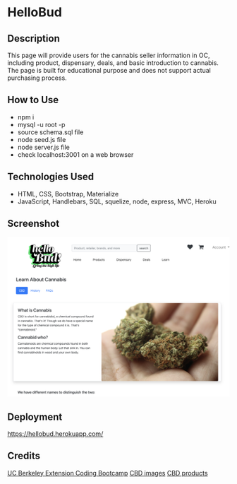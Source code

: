 # HelloBud

## Description
This page will provide users for the cannabis seller information in OC, including product, dispensary, deals, and basic introduction to cannabis.
The page is built for educational purpose and does not support actual purchasing process.

## How to Use
* npm i
* mysql -u root -p
* source schema.sql file
* node seed.js file
* node server.js file
* check localhost:3001 on a web browser

## Technologies Used
* HTML, CSS, Bootstrap, Materialize
* JavaScript, Handlebars, SQL, squelize, node, express, MVC, Heroku

## Screenshot
<img src="public/images/screenshot.png">

## Deployment
https://hellobud.herokuapp.com/

## Credits
[UC Berkeley Extension Coding Bootcamp](https://extension.berkeley.edu/search/publicCourseSearchDetails.do?method=load&courseId=32030644)
[CBD images](https://pixabay.com/)
[CBD products](https://weedmaps.com/)

